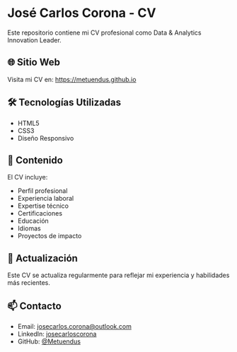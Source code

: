 # José Carlos Corona - CV

Este repositorio contiene mi CV profesional como Data & Analytics Innovation Leader.

## 🌐 Sitio Web

Visita mi CV en: https://metuendus.github.io

## 🛠️ Tecnologías Utilizadas

- HTML5
- CSS3
- Diseño Responsivo

## 📄 Contenido

El CV incluye:
- Perfil profesional
- Experiencia laboral
- Expertise técnico
- Certificaciones
- Educación
- Idiomas
- Proyectos de impacto

## 🔄 Actualización

Este CV se actualiza regularmente para reflejar mi experiencia y habilidades más recientes.

## 📫 Contacto

- Email: josecarlos.corona@outlook.com
- LinkedIn: [josecarloscorona](https://www.linkedin.com/in/josecarloscorona)
- GitHub: [@Metuendus](https://github.com/Metuendus)